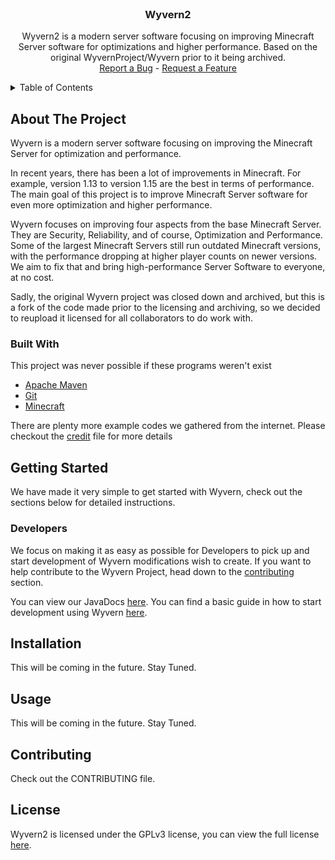<div id="top"></div>



<!-- PROJECT MAIN PAGE -->
<br />
<div align="center">

<h3 align="center">Wyvern2</h3>

  <p align="center">
    Wyvern2 is a modern server software focusing on improving Minecraft Server software for optimizations and higher performance. Based on the original WyvernProject/Wyvern prior to it being archived.
    <br />
    <a href="https://github.com/RackDevelopment/Wyvern2/issues">Report a Bug</a>
    -
    <a href="https://github.com/RackDevelopment/Wyvern2/issues">Request a Feature</a>
  </p>
</div>



<!-- TABLE OF CONTENTS -->
<details>
  <summary>Table of Contents</summary>
  <ol>
    <li>
      <a href="#about-the-project">About The Project</a>
      <ul>
        <li><a href="#built-with">Built With</a></li>
      </ul>
    </li>
    <li><a href="#getting-started">Getting Started</a></li>
      <ul>
        <li><a href="#server-admins">Getting Started: Server Admins</a></li>
        <li><a href="#developers">Getting Started: Developers</a></li>
      </ul>
    <li><a href="#installation">Installation</a></li>
    <li><a href="#usage">Usage</a></li>
    <li><a href="#contributing">Contributing</a></li>
    <li><a href="#license">License</a></li>
  </ol>
</details>



<!-- ABOUT THE PROJECT -->
## About The Project

Wyvern is a modern server software focusing on improving the Minecraft Server for optimization and performance.

In recent years, there has been a lot of improvements in Minecraft. For example, version 1.13 to version 1.15 are the best in terms of performance. The main goal of this project is to improve Minecraft Server software for even more optimization and higher performance.

Wyvern focuses on improving four aspects from the base Minecraft Server. They are Security, Reliability, and of course, Optimization and Performance. Some of the largest Minecraft Servers still run outdated Minecraft versions, with the performance dropping at higher player counts on newer versions. We aim to fix that and bring high-performance Server Software to everyone, at no cost.

Sadly, the original Wyvern project was closed down and archived, but this is a fork of the code made prior to the licensing and archiving, so we decided to reupload it licensed for all collaborators to do work with.

### Built With

This project was never possible if these programs weren't exist
* <a href="https://maven.apache.org">Apache Maven</a>
* <a href="https://git-scm.com/">Git</a>
* <a href="https://www.minecraft.net/">Minecraft</a>

There are plenty more example codes we gathered from the internet. Please checkout the <a href="https://github.com/RackDevelopment/Wyvern2/blob/master/CREDIT.md">credit</a> file for more details



<!-- GETTING STARTED -->
## Getting Started

We have made it very simple to get started with Wyvern, check out the sections below for detailed instructions.

### Developers

We focus on making it as easy as possible for Developers to pick up and start development of Wyvern modifications wish to create.
If you want to help contribute to the Wyvern Project, head down to the <a href="#contributing">contributing</a> section.

You can view our JavaDocs <a href="#javadocs">here</a>.
You can find a basic guide in how to start development using Wyvern <a href="#resource-getting-started">here</a>. 

<!-- Installation -->
## Installation

This will be coming in the future. Stay Tuned.



<!-- USAGE EXAMPLES -->
## Usage

This will be coming in the future. Stay Tuned.



<!-- CONTRIBUTING -->
## Contributing

Check out the CONTRIBUTING file.



<!-- LICENSE -->
## License

Wyvern2 is licensed under the GPLv3 license, you can view the full license <a href="https://github.com/WyvernProject/Wyvern/blob/master/LICENSE">here</a>.
